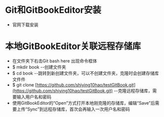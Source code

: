 # Git和GitBookEditor安装

* 官网下载安装

# 本地GitBookEditor关联远程存储库

* 在文件夹下右击Git bash here 出现命令框体
* $ mkdir book --创建文件夹
* $ cd book --跳转到新创建文件夹，可以不创建文件夹，克隆时会创建存储库文件件
* $ git clone [https://github.com/shiying10hao/testGitBook.git](https://github.com/shiying10hao/testGitBook.git)  --克隆远程存储库，需要输入用户名和密码
* 使用GitBookEditor的“Open”方式打开本地刚克隆的存储库，编辑“Save”后需要上传“Sync”到远程存储库，首次会再输入一次用户名和密码



